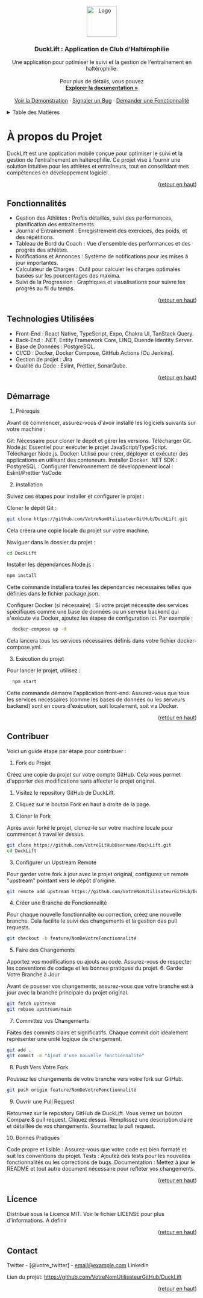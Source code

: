 <a name="readme-top"></a>

<!-- LOGO DU PROJET -->
<br />
<div align="center">
  <a href="https://github.com/Netsbump/DuckLift">
    <img src="chemin-vers-votre-logo-si-disponible" alt="Logo" width="80" height="80">
  </a>
<h3 align="center">DuckLift : Application de Club d'Haltérophilie</h3>
  <p align="center">
    Une application pour optimiser le suivi et la gestion de l'entraînement en haltérophilie.
    <br />
    <br />
    Pour plus de détails, vous pouvez 
    <br />
    <a href="https://github.com/Netsbump/duckLift/wiki"><strong>Explorer la documentation »</strong></a>
    <br />
    <br />
    <a href="votre-url-de-demo-si-disponible">Voir la Démonstration</a>
    ·
    <a href="https://github.com/Netsbump/DuckLift/issues">Signaler un Bug</a>
    ·
    <a href="https://github.com/Netsbump/DuckLift/pulls">Demander une Fonctionnalité</a>
  </p>
</div>

<!-- TABLE DES MATIÈRES -->
<details>
  <summary>Table des Matières</summary>
  <ol>
    <li><a href="#description-du-projet">A propos du projet</a></li>
    <li><a href="#fonctionnalites">Fonctionnalités</a></li>
    <li><a href="#technologies-utilisees">Technologies Utilisées</a></li>
    <li><a href="#demarrage">Démarrage</a></li>
    <li><a href="#contribuer">Contribuer</a></li>
    <li><a href="#licence">Licence</a></li>
    <li><a href="#contact">Contact</a></li>
    <!-- Ajoutez d'autres sections selon vos besoins -->
  </ol>
</details>

<!-- A PROPOS DU PROJET -->
<p id="description-du-projet"></p>

# À propos du Projet

DuckLift est une application mobile conçue pour optimiser le suivi et la gestion de l'entraînement en haltérophilie. Ce projet vise à fournir une solution intuitive pour les athlètes et entraîneurs, tout en consolidant mes compétences en développement logiciel.

<p align="right">(<a href="#readme-top">retour en haut</a>)</p>

<!-- FONCTIONNALITES -->
<p id="fonctionnalites"></p>

## Fonctionnalités

  - Gestion des Athlètes : Profils détaillés, suivi des performances, planification des entraînements.
  - Journal d'Entraînement : Enregistrement des exercices, des poids, et des répétitions.
  - Tableau de Bord du Coach : Vue d'ensemble des performances et des progrès des athlètes.
  - Notifications et Annonces : Système de notifications pour les mises à jour importantes.
  - Calculateur de Charges : Outil pour calculer les charges optimales basées sur les pourcentages des maxima.
  - Suivi de la Progression : Graphiques et visualisations pour suivre les progrès au fil du temps.

<p align="right">(<a href="#readme-top">retour en haut</a>)</p>

<!-- TECHNOLOGIES UTILISEES -->
<p id="technologies-utilisees"></p>

## Technologies Utilisées

- Front-End : React Native, TypeScript, Expo, Chakra UI, TanStack Query.
- Back-End : .NET, Entity Framework Core, LINQ, Duende Identity Server.
- Base de Données : PostgreSQL.
- CI/CD : Docker, Docker Compose, GitHub Actions (Ou Jenkins).
- Gestion de projet : Jira
- Qualité du Code : Eslint, Prettier, SonarQube.

<p align="right">(<a href="#readme-top">retour en haut</a>)</p>

<!-- DEMARRAGE -->
<p id="demarrage"></p>

## Démarrage

1. Prérequis

Avant de commencer, assurez-vous d'avoir installé les logiciels suivants sur votre machine :

  Git: Nécessaire pour cloner le dépôt et gérer les versions. Télécharger Git.
  Node.js: Essentiel pour exécuter le projet JavaScript/TypeScript. Télécharger Node.js.
  Docker: Utilisé pour créer, déployer et exécuter des applications en utilisant des conteneurs. Installer Docker.
  .NET SDK :
  PostgreSQL : 
  Configurer l'environnement de développement local : Eslint/Prettier VsCode

2. Installation

Suivez ces étapes pour installer et configurer le projet :

  Cloner le dépôt Git :

```bash
git clone https://github.com/VotreNomUtilisateurGitHub/DuckLift.git
```

Cela créera une copie locale du projet sur votre machine.

Naviguer dans le dossier du projet :

```bash
cd DuckLift
```

Installer les dépendances Node.js :

```bash
npm install
```

Cette commande installera toutes les dépendances nécessaires telles que définies dans le fichier package.json.

Configurer Docker (si nécessaire) :
Si votre projet nécessite des services spécifiques comme une base de données ou un serveur backend qui s'exécute via Docker, ajoutez les étapes de configuration ici. Par exemple :

```bash
  docker-compose up -d
```

Cela lancera tous les services nécessaires définis dans votre fichier docker-compose.yml.

3. Exécution du projet

Pour lancer le projet, utilisez :

```bash
  npm start
```

Cette commande démarre l'application front-end. Assurez-vous que tous les services nécessaires (comme les bases de données ou les serveurs backend) sont en cours d'exécution, soit localement, soit via Docker.

<p align="right">(<a href="#readme-top">retour en haut</a>)</p>

<!-- CONTRIBUER -->
<p id="contribuer"></p>

## Contribuer

Voici un guide étape par étape pour contribuer :

1. Fork du Projet

Créez une copie du projet sur votre compte GitHub. Cela vous permet d'apporter des modifications sans affecter le projet original.

  1. Visitez le repository GitHub de DuckLift.
  2. Cliquez sur le bouton Fork en haut à droite de la page.

2. Cloner le Fork

Après avoir forké le projet, clonez-le sur votre machine locale pour commencer à travailler dessus.


```bash
git clone https://github.com/VotreGitHubUsername/DuckLift.git
cd DuckLift
```

3. Configurer un Upstream Remote

Pour garder votre fork à jour avec le projet original, configurez un remote "upstream" pointant vers le dépôt d'origine.

```bash
git remote add upstream https://github.com/VotreNomUtilisateurGitHub/DuckLift.git
```

4. Créer une Branche de Fonctionnalité

Pour chaque nouvelle fonctionnalité ou correction, créez une nouvelle branche. Cela facilite le suivi des changements et la gestion des pull requests.

```bash
git checkout -b feature/NomDeVotreFonctionnalité
```

5. Faire des Changements

Apportez vos modifications ou ajouts au code. Assurez-vous de respecter les conventions de codage et les bonnes pratiques du projet.
6. Garder Votre Branche à Jour

Avant de pousser vos changements, assurez-vous que votre branche est à jour avec la branche principale du projet original.


```bash
git fetch upstream
git rebase upstream/main
```

7. Committez vos Changements

Faites des commits clairs et significatifs. Chaque commit doit idéalement représenter une unité logique de changement.

```bash
git add .
git commit -m "Ajout d'une nouvelle fonctionnalité"
```

8. Push Vers Votre Fork

Poussez les changements de votre branche vers votre fork sur GitHub.

```bash
git push origin feature/NomDeVotreFonctionnalité
```

9. Ouvrir une Pull Request

  Retournez sur le repository GitHub de DuckLift.
  Vous verrez un bouton Compare & pull request. Cliquez dessus.
  Remplissez une description claire et détaillée de vos changements.
  Soumettez la pull request.

10. Bonnes Pratiques

  Code propre et lisible : Assurez-vous que votre code est bien formaté et suit les conventions du projet.
  Tests : Ajoutez des tests pour les nouvelles fonctionnalités ou les corrections de bugs.
  Documentation : Mettez à jour le README et tout autre document nécessaire pour refléter vos changements.

<p align="right">(<a href="#readme-top">retour en haut</a>)</p>

<!-- LICENCE -->
<p id="licence"></p>

## Licence

Distribué sous la Licence MIT. Voir le fichier LICENSE pour plus d'informations. A definir
<p align="right">(<a href="#readme-top">retour en haut</a>)</p>

<!-- CONTACT -->
<p id="contact"></p>

## Contact

Twitter - [@votre_twitter] - email@example.com
Linkedin 

Lien du projet: https://github.com/VotreNomUtilisateurGitHub/DuckLift
<p align="right">(<a href="#readme-top">retour en haut</a>)</p>
